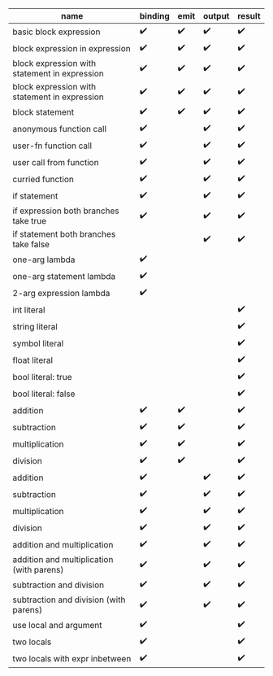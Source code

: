 | name                                          | binding            | emit               | output             | result             |
|---|---|---|---|---|
| basic block expression                        | :heavy_check_mark: | :heavy_check_mark: | :heavy_check_mark: | :heavy_check_mark: |
| block expression in expression                | :heavy_check_mark: | :heavy_check_mark: | :heavy_check_mark: | :heavy_check_mark: |
| block expression with statement in expression | :heavy_check_mark: | :heavy_check_mark: | :heavy_check_mark: | :heavy_check_mark: |
| block expression with statement in expression | :heavy_check_mark: | :heavy_check_mark: | :heavy_check_mark: | :heavy_check_mark: |
| block statement                               | :heavy_check_mark: | :heavy_check_mark: | :heavy_check_mark: | :heavy_check_mark: |
| anonymous function call                       | :heavy_check_mark: |                    | :heavy_check_mark: | :heavy_check_mark: |
| user-fn function call                         | :heavy_check_mark: |                    | :heavy_check_mark: | :heavy_check_mark: |
| user call from function                       | :heavy_check_mark: |                    | :heavy_check_mark: | :heavy_check_mark: |
| curried function                              | :heavy_check_mark: |                    | :heavy_check_mark: | :heavy_check_mark: |
| if statement                                  | :heavy_check_mark: |                    | :heavy_check_mark: | :heavy_check_mark: |
| if expression both branches take true         | :heavy_check_mark: |                    | :heavy_check_mark: | :heavy_check_mark: |
| if statement both branches take false         |                    |                    | :heavy_check_mark: | :heavy_check_mark: |
| one-arg lambda                                | :heavy_check_mark: |                    |                    |                    |
| one-arg statement lambda                      | :heavy_check_mark: |                    |                    |                    |
| 2-arg expression lambda                       | :heavy_check_mark: |                    |                    |                    |
| int literal                                   |                    |                    |                    | :heavy_check_mark: |
| string literal                                |                    |                    |                    | :heavy_check_mark: |
| symbol literal                                |                    |                    |                    | :heavy_check_mark: |
| float literal                                 |                    |                    |                    | :heavy_check_mark: |
| bool literal: true                            |                    |                    |                    | :heavy_check_mark: |
| bool literal: false                           |                    |                    |                    | :heavy_check_mark: |
| addition                                      | :heavy_check_mark: | :heavy_check_mark: |                    | :heavy_check_mark: |
| subtraction                                   | :heavy_check_mark: | :heavy_check_mark: |                    | :heavy_check_mark: |
| multiplication                                | :heavy_check_mark: | :heavy_check_mark: |                    | :heavy_check_mark: |
| division                                      | :heavy_check_mark: | :heavy_check_mark: |                    | :heavy_check_mark: |
| addition                                      | :heavy_check_mark: |                    | :heavy_check_mark: | :heavy_check_mark: |
| subtraction                                   | :heavy_check_mark: |                    | :heavy_check_mark: | :heavy_check_mark: |
| multiplication                                | :heavy_check_mark: |                    | :heavy_check_mark: | :heavy_check_mark: |
| division                                      | :heavy_check_mark: |                    | :heavy_check_mark: | :heavy_check_mark: |
| addition and multiplication                   | :heavy_check_mark: |                    | :heavy_check_mark: | :heavy_check_mark: |
| addition and multiplication (with parens)     | :heavy_check_mark: |                    | :heavy_check_mark: | :heavy_check_mark: |
| subtraction and division                      | :heavy_check_mark: |                    | :heavy_check_mark: | :heavy_check_mark: |
| subtraction and division (with parens)        | :heavy_check_mark: |                    | :heavy_check_mark: | :heavy_check_mark: |
| use local and argument                        | :heavy_check_mark: |                    |                    | :heavy_check_mark: |
| two locals                                    | :heavy_check_mark: |                    |                    | :heavy_check_mark: |
| two locals with expr inbetween                | :heavy_check_mark: |                    |                    | :heavy_check_mark: |
